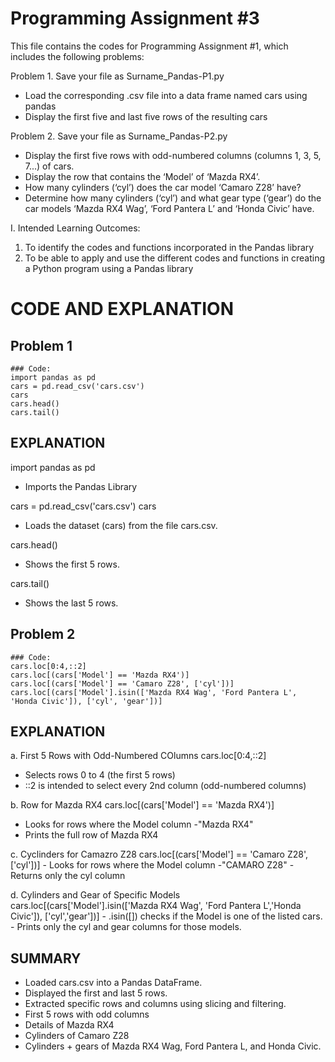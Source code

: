 # Programming Assignment #3
This file contains the codes for Programming Assignment #1, which includes the following problems:

Problem 1. Save your file as Surname_Pandas-P1.py
   - Load the corresponding .csv file into a data frame named cars using pandas
   - Display the first five and last five rows of the resulting cars

Problem 2. Save your file as Surname_Pandas-P2.py
  - Display the first five rows with odd-numbered columns (columns 1, 3, 5, 7...) of cars.
  - Display the row that contains the ‘Model’ of ‘Mazda RX4’.
  - How many cylinders (‘cyl’) does the car model ‘Camaro Z28’ have?
  - Determine how many cylinders (‘cyl’) and what gear type (‘gear’) do the car models ‘Mazda RX4
  Wag’, ‘Ford Pantera L’ and ‘Honda Civic’ have.

I. Intended Learning Outcomes:
1. To identify the codes and functions incorporated in the Pandas library
2. To be able to apply and use the different codes and functions in creating a Python program using a
Pandas library

# CODE AND EXPLANATION

## Problem 1

    ### Code: 
    import pandas as pd
    cars = pd.read_csv('cars.csv')
    cars
    cars.head()
    cars.tail()

## EXPLANATION

  import pandas as pd 
  - Imports the Pandas Library

  cars = pd.read_csv('cars.csv')
  cars
  - Loads the dataset (cars) from the file cars.csv.

  cars.head()
  - Shows the first 5 rows.

  cars.tail()
  - Shows the last 5 rows.
    
## Problem 2

    ### Code:
    cars.loc[0:4,::2]
    cars.loc[(cars['Model'] == 'Mazda RX4')]
    cars.loc[(cars['Model'] == 'Camaro Z28', ['cyl'])]
    cars.loc[(cars['Model'].isin(['Mazda RX4 Wag', 'Ford Pantera L', 'Honda Civic']), ['cyl', 'gear'])]

## EXPLANATION

a. First 5 Rows with Odd-Numbered COlumns
  cars.loc[0:4,::2]
  - Selects rows 0 to 4 (the first 5 rows)
  - ::2 is intended to select every 2nd column (odd-numbered columns)

b. Row for Mazda RX4
   cars.loc[(cars['Model'] == 'Mazda RX4')]
   - Looks for rows where the Model column -"Mazda RX4"
   - Prints the full row of Mazda RX4

c. Cyclinders for Camazro Z28
    cars.loc[(cars['Model'] == 'Camaro Z28', ['cyl'])]
    - Looks for rows where the Model column -"CAMARO Z28"
    - Returns only the cyl column

d. Cylinders and Gear of Specific Models
    cars.loc[(cars['Model'].isin(['Mazda RX4 Wag', 'Ford Pantera L','Honda Civic']), 
    ['cyl','gear'])]
    - .isin([]) checks if the Model is one of the listed cars.
    - Prints only the cyl and gear columns for those models.

## SUMMARY
- Loaded cars.csv into a Pandas DataFrame.
- Displayed the first and last 5 rows.
- Extracted specific rows and columns using slicing and filtering.
- First 5 rows with odd columns
- Details of Mazda RX4
- Cylinders of Camaro Z28
- Cylinders + gears of Mazda RX4 Wag, Ford Pantera L, and Honda Civic.


